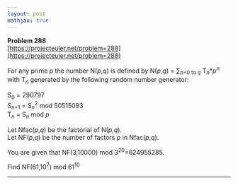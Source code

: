 ```yaml
---
layout: post
mathjax: true
---
```

**Problem 288**  
[https://projecteuler.net/problem=288](https://projecteuler.net/problem=288)

<p>
For any prime <var>p</var> the number N(<var>p</var>,<var>q</var>) is defined by
N(<var>p</var>,<var>q</var>) = ∑<sub><var>n</var>=0 to <var>q</var></sub> T<sub><var>n</var></sub>*<var>p</var><sup><var>n</var></sup><br /> with T<sub><var>n</var></sub> generated by the following random number generator:</p>
<p>
S<sub>0</sub> = 290797<br />
S<sub><var>n</var>+1</sub> = S<sub><var>n</var></sub><sup>2</sup> mod 50515093<br />
T<sub><var>n</var></sub> = S<sub><var>n</var></sub> mod <var>p</var>
</p>
<p>
Let Nfac(<var>p</var>,<var>q</var>) be the factorial of N(<var>p</var>,<var>q</var>).<br />
Let NF(<var>p</var>,<var>q</var>) be the number of factors <var>p</var> in Nfac(<var>p</var>,<var>q</var>).
</p>
<p>
You are given that NF(3,10000) mod 3<sup>20</sup>=624955285.
</p>
<p>
Find NF(61,10<sup>7</sup>) mod 61<sup>10</sup></p>

    


---
